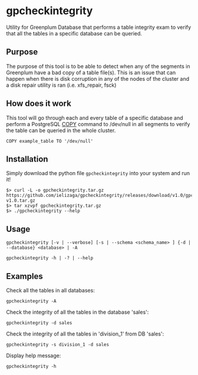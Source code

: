 # gpcheckintegrity
Utility for Greenplum Database that performs a table integrity exam to verify that all
the tables in a specific database can be queried.

## Purpose
The purpose of this tool is to be able to detect when any of the segments in Greenplum
have a bad copy of a table file(s). This is an issue that can happen when there is disk
corruption in any of the nodes of the cluster and a disk repair utility is ran
(i.e. xfs_repair, fsck)

## How does it work
This tool will go through each and every table of a specific database and perform a
PostgreSQL [COPY](http://www.postgresql.org/docs/9.1/static/sql-copy.html) command to
/dev/null in all segments to verify the table can be queried in the whole cluster.

```
COPY example_table TO '/dev/null'
```

## Installation
Simply download the python file `gpcheckintegrity` into your system and run it!

```
$> curl -L -o gpcheckintegrity.tar.gz https://github.com/ielizaga/gpcheckintegrity/releases/download/v1.0/gpcheckintegrity-v1.0.tar.gz
$> tar xzvpf gpcheckintegrity.tar.gz
$> ./gpcheckintegrity --help
```

## Usage

```
gpcheckintegrity [-v | --verbose] [-s | --schema <schema_name> ] {-d | --database} <database> | -A
```
```
gpcheckintegrity -h | -? | --help
```

## Examples

Check all the tables in all databases:

`gpcheckintegrity -A`

Check the integrity of all the tables in the database 'sales':

`gpcheckintegrity -d sales`

Check the integrity of all the tables in 'division_1' from DB 'sales':

`gpcheckintegrity -s division_1 -d sales`

Display help message:

`gpcheckintegrity -h`
